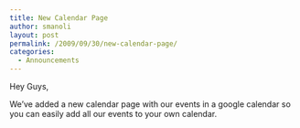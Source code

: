 ```yaml
---
title: New Calendar Page
author: smanoli
layout: post
permalink: /2009/09/30/new-calendar-page/
categories:
  - Announcements
---
```

Hey Guys,

We&#8217;ve added a new calendar page with our events in a google calendar so you can easily add all our events to your own calendar.